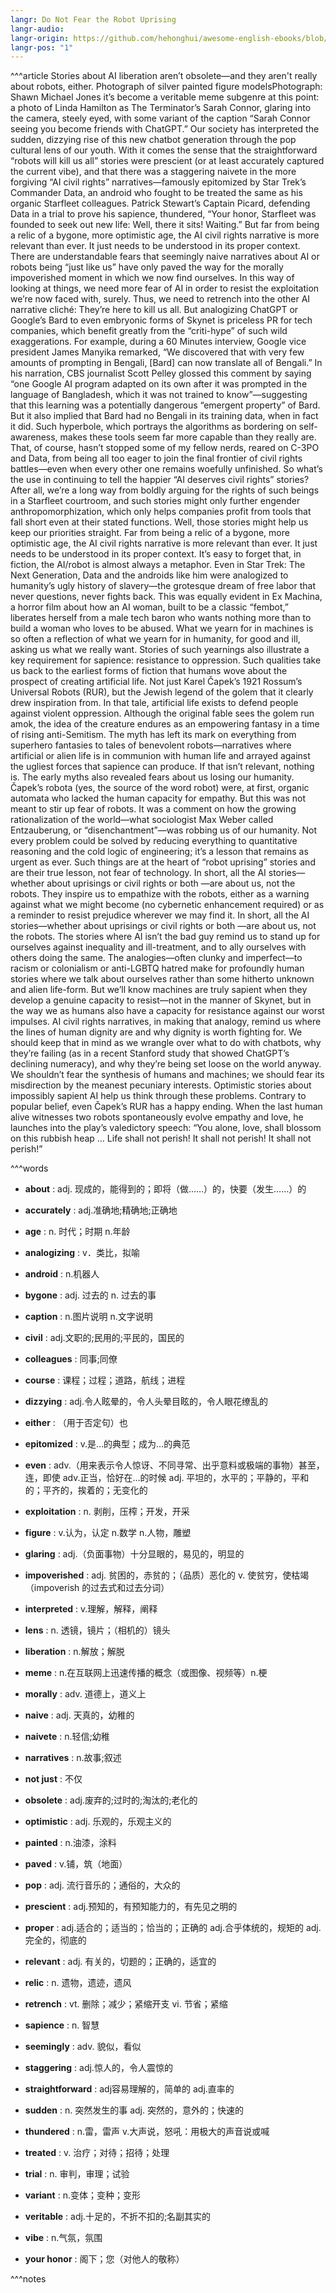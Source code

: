 ```yaml
---
langr: Do Not Fear the Robot Uprising
langr-audio: 
langr-origin: https://github.com/hehonghui/awesome-english-ebooks/blob/master/05_wired/2023.10.02/wired_2023.10.02.pdf
langr-pos: "1"
---
```

^^^article
Stories about AI liberation aren’t obsolete—and they aren't really about
robots, either.
Photograph of silver painted figure modelsPhotograph: Shawn Michael
Jones
it’s become a veritable meme subgenre at this point: a photo of Linda
Hamilton as The Terminator’s Sarah Connor, glaring into the camera, steely
eyed, with some variant of the caption “Sarah Connor seeing you become
friends with ChatGPT.” Our society has interpreted the sudden, dizzying
rise of this new chatbot generation through the pop cultural lens of our
youth.
With it comes the sense that the straightforward “robots will kill us all”
stories were prescient (or at least accurately captured the current vibe), and
that there was a staggering naivete in the more forgiving “AI civil rights”
narratives—famously epitomized by Star Trek’s Commander Data, an
android who fought to be treated the same as his organic Starfleet
colleagues. Patrick Stewart’s Captain Picard, defending Data in a trial to
prove his sapience, thundered, “Your honor, Starfleet was founded to seek
out new life: Well, there it sits! Waiting.” But far from being a relic of a
bygone, more optimistic age, the AI civil rights narrative is more relevant
than ever. It just needs to be understood in its proper context.
There are understandable fears that seemingly naive narratives about AI or
robots being “just like us” have only paved the way for the morally
impoverished moment in which we now find ourselves. In this way of
looking at things, we need more fear of AI in order to resist the exploitation
we’re now faced with, surely. Thus, we need to retrench into the other AI
narrative cliché: They’re here to kill us all.
But analogizing ChatGPT or Google’s Bard to even embryonic forms of
Skynet is priceless PR for tech companies, which benefit greatly from the
“criti-hype” of such wild exaggerations. For example, during a 60 Minutes
interview, Google vice president James Manyika remarked, “We discovered
that with very few amounts of prompting in Bengali, [Bard] can now
translate all of Bengali.” In his narration, CBS journalist Scott Pelley
glossed this comment by saying “one Google AI program adapted on its
own after it was prompted in the language of Bangladesh, which it was not
trained to know”—suggesting that this learning was a potentially dangerous
“emergent property” of Bard. But it also implied that Bard had no Bengali
in its training data, when in fact it did. Such hyperbole, which portrays the
algorithms as bordering on self-awareness, makes these tools seem far more
capable than they really are.
That, of course, hasn’t stopped some of my fellow nerds, reared on C-3PO
and Data, from being all too eager to join the final frontier of civil rights
battles—even when every other one remains woefully unfinished.
So what’s the use in continuing to tell the happier “AI deserves civil rights”
stories? After all, we’re a long way from boldly arguing for the rights of
such beings in a Starfleet courtroom, and such stories might only further
engender anthropomorphization, which only helps companies profit from
tools that fall short even at their stated functions. Well, those stories might
help us keep our priorities straight.
Far from being a relic of a bygone, more optimistic age, the AI civil rights
narrative is more relevant than ever. It just needs to be understood in its
proper context.
It’s easy to forget that, in fiction, the AI/robot is almost always a metaphor.
Even in Star Trek: The Next Generation, Data and the androids like him
were analogized to humanity’s ugly history of slavery—the grotesque
dream of free labor that never questions, never fights back. This was
equally evident in Ex Machina, a horror film about how an AI woman, built
to be a classic “fembot,” liberates herself from a male tech baron who wants
nothing more than to build a woman who loves to be abused. What we
yearn for in machines is so often a reflection of what we yearn for in
humanity, for good and ill, asking us what we really want. Stories of such
yearnings also illustrate a key requirement for sapience: resistance to
oppression.
Such qualities take us back to the earliest forms of fiction that humans wove
about the prospect of creating artificial life. Not just Karel Čapek’s 1921
Rossum’s Universal Robots (RUR), but the Jewish legend of the golem that
it clearly drew inspiration from. In that tale, artificial life exists to defend
people against violent oppression. Although the original fable sees the
golem run amok, the idea of the creature endures as an empowering fantasy
in a time of rising anti-Semitism. The myth has left its mark on everything
from superhero fantasies to tales of benevolent robots—narratives where
artificial or alien life is in communion with human life and arrayed against
the ugliest forces that sapience can produce. If that isn’t relevant, nothing is.
The early myths also revealed fears about us losing our humanity. Čapek’s
robota (yes, the source of the word robot) were, at first, organic automata
who lacked the human capacity for empathy. But this was not meant to stir
up fear of robots. It was a comment on how the growing rationalization of
the world—what sociologist Max Weber called Entzauberung, or
“disenchantment”—was robbing us of our humanity. Not every problem
could be solved by reducing everything to quantitative reasoning and the
cold logic of engineering; it’s a lesson that remains as urgent as ever. Such
things are at the heart of “robot uprising” stories and are their true lesson,
not fear of technology.
In short, all the AI stories—whether about uprisings or civil rights or both
—are about us, not the robots. They inspire us to empathize with the robots,
either as a warning against what we might become (no cybernetic
enhancement required) or as a reminder to resist prejudice wherever we
may find it.
In short, all the AI stories—whether about uprisings or civil rights or both
—are about us, not the robots.
The stories where AI isn’t the bad guy remind us to stand up for ourselves
against inequality and ill-treatment, and to ally ourselves with others doing
the same. The analogies—often clunky and imperfect—to racism or
colonialism or anti-LGBTQ hatred make for profoundly human stories
where we talk about ourselves rather than some hitherto unknown and alien
life-form. But we’ll know machines are truly sapient when they develop a
genuine capacity to resist—not in the manner of Skynet, but in the way we
as humans also have a capacity for resistance against our worst impulses.
AI civil rights narratives, in making that analogy, remind us where the lines
of human dignity are and why dignity is worth fighting for. We should keep
that in mind as we wrangle over what to do with chatbots, why they’re
failing (as in a recent Stanford study that showed ChatGPT’s declining
numeracy), and why they’re being set loose on the world anyway.
We shouldn’t fear the synthesis of humans and machines; we should fear its
misdirection by the meanest pecuniary interests. Optimistic stories about
impossibly sapient AI help us think through these problems. Contrary to
popular belief, even Čapek’s RUR has a happy ending. When the last
human alive witnesses two robots spontaneously evolve empathy and love,
he launches into the play’s valedictory speech: “You alone, love, shall
blossom on this rubbish heap … Life shall not perish! It shall not perish! It
shall not perish!”


^^^words
+ **about** : adj. 现成的，能得到的；即将（做……）的，快要（发生……）的 
+ **accurately** : adj.准确地;精确地;正确地
+ **age** : n. 时代；时期 n.年龄
+ **analogizing** : v．类比，拟喻
+ **android** : n.机器人
+ **bygone** : adj. 过去的
n. 过去的事
+ **caption** : n.图片说明 n.文字说明 
+ **civil** : adj.文职的;民用的;平民的，国民的
+ **colleagues** : 同事;同僚
+ **course** : 课程；过程；道路，航线；进程
+ **dizzying** : adj.令人眩晕的，令人头晕目眩的，令人眼花缭乱的
+ **either** : （用于否定句）也
+ **epitomized** : v.是…的典型；成为…的典范
+ **even** : adv.（用来表示令人惊讶、不同寻常、出乎意料或极端的事物）甚至，连，即使
adv.正当，恰好在…的时候
adj. 平坦的，水平的；平静的，平和的；平齐的，挨着的；无变化的

+ **exploitation** : n. 剥削，压榨；开发，开采
+ **figure** : v.认为，认定 n.数学 n.人物，雕塑
+ **glaring** : adj.（负面事物）十分显眼的，易见的，明显的
+ **impoverished** : adj. 贫困的，赤贫的；（品质）恶化的
v. 使贫穷，使枯竭（impoverish 的过去式和过去分词）
+ **interpreted** : v.理解，解释，阐释
+ **lens** : n. 透镜，镜片；（相机的）镜头
+ **liberation** : n.解放；解脱
+ **meme** : n.在互联网上迅速传播的概念（或图像、视频等）n.梗
+ **morally** : adv. 道德上，道义上
+ **naive** : adj. 天真的，幼稚的
+ **naivete** : n.轻信;幼稚

+ **narratives** : n.故事;叙述
+ **not just** : 不仅
+ **obsolete** : adj.废弃的;过时的;淘汰的;老化的
+ **optimistic** : adj. 乐观的，乐观主义的
+ **painted** : n.油漆，涂料
+ **paved** : v.铺，筑（地面）
+ **pop** : adj. 流行音乐的；通俗的，大众的
+ **prescient** : adj.预知的，有预知能力的，有先见之明的
+ **proper** : adj.适合的；适当的；恰当的；正确的 adj.合乎体统的，规矩的
adj.完全的，彻底的
+ **relevant** : adj. 有关的，切题的；正确的，适宜的
+ **relic** : n. 遗物，遗迹，遗风
+ **retrench** : vt. 删除；减少；紧缩开支
vi. 节省；紧缩
+ **sapience** : n. 智慧
+ **seemingly** : adv. 貌似，看似
+ **staggering** : adj.惊人的，令人震惊的
+ **straightforward** : adj容易理解的，简单的 adj.直率的
+ **sudden** : n. 突然发生的事  adj. 突然的，意外的；快速的
+ **thundered** : n.雷，雷声 v.大声说，怒吼：用极大的声音说或喊
+ **treated** : v. 治疗；对待；招待；处理
+ **trial** : n. 审判，审理；试验
+ **variant** : n.变体；变种；变形
+ **veritable** : adj.十足的，不折不扣的;名副其实的
+ **vibe** : n.气氛，氛围
+ **your honor** : 阁下；您（对他人的敬称）

^^^notes